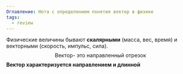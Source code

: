 ```yaml
---
Оглавление: Нота с определением понятия вектор в физике
tags:
  - review
---
```

Физические величины бывают **скалярными** (масса, вес, время) и векторными (скорость, импульс, сила).
$$
\text{Вектор- это направленный отрезок} 
$$
**Вектор характеризуется направлением и длинной**
